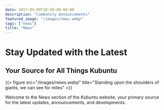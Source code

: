 ```yaml
---
date: 2017-04-09T10:58:08-04:00
description: "Community Announcements"
featured_image: "/images/news.webp"
tags: ["news"]
title: "News"
---
```

# Stay Updated with the Latest
## Your Source for All Things Kubuntu

{{< figure src="/images/news.webp" title="Standing upon the shoulders of giants, we can see for miles" >}}

Welcome to the News section of the Kubuntu website, your primary source for the latest updates, announcements, 
and developments.